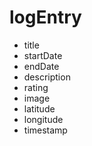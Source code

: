 # logEntry

- title
- startDate
- endDate
- description
- rating
- image
- latitude
- longitude
- timestamp
